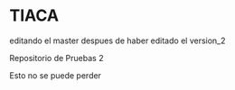 # TIACA

editando el master despues de haber editado el version_2

Repositorio de Pruebas 2

Esto no se puede perder
